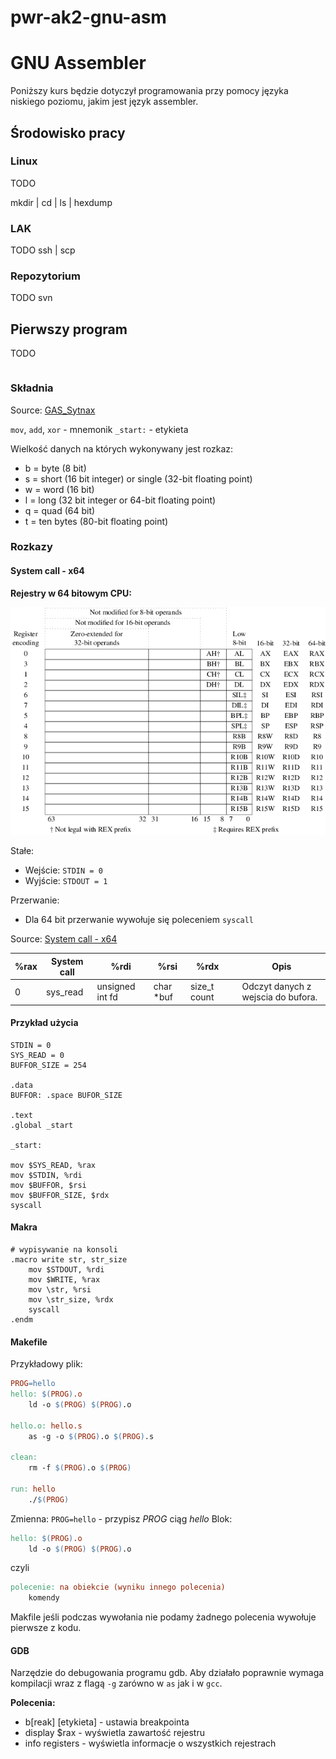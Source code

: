 # pwr-ak2-gnu-asm

# GNU Assembler

Poniższy kurs będzie dotyczył programowania przy pomocy języka niskiego poziomu, jakim jest język assembler.

## Środowisko pracy

### Linux

TODO

mkdir | cd | ls | hexdump

### LAK

TODO ssh | scp

### Repozytorium
TODO svn

## Pierwszy program

TODO

```

```

### Składnia

Source: [GAS_Sytnax](https://en.wikibooks.org/wiki/X86_Assembly/GAS_Syntax)

`mov`, `add`, `xor` - mnemonik
`_start:` - etykieta

Wielkość danych na których wykonywany jest rozkaz:

* b = byte (8 bit)
* s = short (16 bit integer) or single (32-bit floating point)
* w = word (16 bit)
* l = long (32 bit integer or 64-bit floating point)
* q = quad (64 bit)
* t = ten bytes (80-bit floating point)

### Rozkazy

#### System call - x64

**Rejestry w 64 bitowym CPU:**

![Rejestry](registers.png)

Stałe:
- Wejście: `STDIN = 0`
- Wyjście: `STDOUT = 1`

Przerwanie:
- Dla 64 bit przerwanie wywołuje się poleceniem `syscall`

Source: [System call - x64](http://blog.rchapman.org/posts/Linux_System_Call_Table_for_x86_64/)

| %rax | System call |  %rdi           | %rsi       | %rdx         | | Opis |
|------|-------------|-----------------|------------|--------------|-|------|
| 0    |  sys_read   | unsigned int fd |	char *buf |	size_t count | | Odczyt danych z wejscia do bufora.|

#### Przykład użycia

```
STDIN = 0
SYS_READ = 0
BUFFOR_SIZE = 254

.data
BUFFOR: .space BUFOR_SIZE

.text
.global _start

_start:

mov $SYS_READ, %rax
mov $STDIN, %rdi
mov $BUFFOR, $rsi
mov $BUFFOR_SIZE, $rdx
syscall

```

#### Makra

```assembly
# wypisywanie na konsoli
.macro write str, str_size
	mov $STDOUT, %rdi
	mov $WRITE, %rax
	mov \str, %rsi
	mov \str_size, %rdx
	syscall
.endm
```
#### Makefile

Przykładowy plik:

```makefile
PROG=hello
hello: $(PROG).o
	ld -o $(PROG) $(PROG).o

hello.o: hello.s
	as -g -o $(PROG).o $(PROG).s

clean:
	rm -f $(PROG).o $(PROG)

run: hello
	./$(PROG)

```

Zmienna: `PROG=hello` - przypisz *PROG* ciąg *hello*
Blok:
```makefile
hello: $(PROG).o
	ld -o $(PROG) $(PROG).o
```
czyli
```makefile
polecenie: na obiekcie (wyniku innego polecenia)
	komendy
```

Makfile jeśli podczas wywołania nie podamy żadnego polecenia wywołuje pierwsze z kodu.

#### GDB

Narzędzie do debugowania programu gdb.
Aby działało poprawnie wymaga kompilacji wraz z flagą `-g` zarówno w `as` jak i w `gcc`.

**Polecenia:**
* b[reak] [etykieta] - ustawia breakpointa
* display $rax - wyświetla zawartość rejestru
* info registers - wyświetla informacje o wszystkich rejestrach
